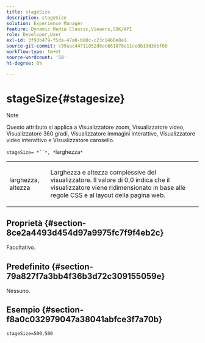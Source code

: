 ```yaml
---
title: stageSize
description: stageSize
solution: Experience Manager
feature: Dynamic Media Classic,Viewers,SDK/API
role: Developer,User
exl-id: 3f93b479-f5da-47a0-b80c-c23c1460e8e1
source-git-commit: c99aac44711852d8ac661878e11ce0b19d3dbf60
workflow-type: tm+mt
source-wordcount: '58'
ht-degree: 8%

---
```


# stageSize{#stagesize}

>[!NOTE]
>
>Questo attributo si applica a Visualizzatore zoom, Visualizzatore video, Visualizzatore 360 gradi, Visualizzatore immagini interattive, Visualizzatore video interattivo e Visualizzatore carosello.

`stageSize= *``*, *`larghezza`*`

<table id="table_0070E5402099428DBEA2A900CADB2BAA"> 
 <tbody> 
  <tr> 
   <td colname="col1"> <p><span class="codeph"> <span class="varname"> larghezza</span>, <span class="varname"> altezza</span></span> </p> </td> 
   <td colname="col2"> <p> Larghezza e altezza complessive del visualizzatore. Il valore di <span class="codeph"> 0,0</span> indica che il visualizzatore viene ridimensionato in base alle regole CSS e al layout della pagina web. </p> </td> 
  </tr> 
 </tbody> 
</table>

## Proprietà {#section-8ce2a4493d454d97a9975fc7f9f4eb2c}

Facoltativo.

## Predefinito {#section-79a827f7a3bb4f36b3d72c309155059e}

Nessuno.

## Esempio {#section-f8a0c032979047a38041abfce3f7a70b}

`stageSize=500,500`

